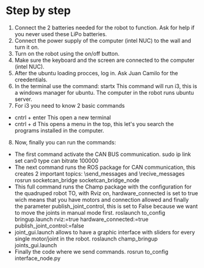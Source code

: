# Step by step
1. Connect the 2 batteries needed for the robot to function. Ask for help if you never used these LiPo batteries.
2. Connect the power supply of the computer (intel NUC) to the wall and turn it on.
3. Turn on the robot using the on/off button.
4. Make sure the keyboard and the screen are connected to the computer (intel NUC).
5. After the ubuntu loading procces, log in. Ask Juan Camilo for the creedentials.
6. In the terminal use the command:
    startx
This command will run i3, this is a windows manager for ubuntu. The computer in the robot runs ubuntu server.
7. For i3 you need to know 2 basic commands
* 
    cntrl + enter
    This open a new terminal
* 
    cntrl + d
    This opens a menu in the top, this let's you search the programs installed in the computer.
8. Now, finally you can run the commands:
* The first command activate the CAN BUS communication.
    sudo ip link set can0 type can bitrate 100000
* The next command runs the ROS package for CAN communication, this creates 2 important topics: \send_messages and \recive_messages
    rosrun socketcan_bridge socketcan_bridge_node
* This full command runs the Champ package with the configuration for the quadruped robot TO, with Rviz on, hardware_connected is set to true wich means that you have motors and connection allowed and finally the parameter publish_joint_control, this is set to False because we want to move the joints in manual mode first. 
    roslaunch to_config bringup.launch rviz:=true hardware_connected:=true publish_joint_control:=false
* joint_gui.launch allows to have a graphic interface with sliders for every single motor/joint in the robot.
    roslaunch champ_bringup joints_gui.launch
* Finally the code where we send commands.
    rosrun to_config interface_node.py
